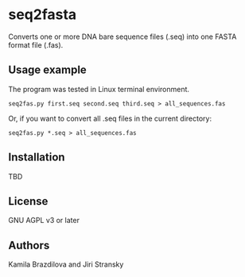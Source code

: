 seq2fasta
=========

Converts one or more DNA bare sequence files (.seq) into one FASTA
format file (.fas).

Usage example
-------------

The program was tested in Linux terminal environment.

```
seq2fas.py first.seq second.seq third.seq > all_sequences.fas
```

Or, if you want to convert all .seq files in the current directory:

```
seq2fas.py *.seq > all_sequences.fas
```

Installation
------------

TBD

License
-------

GNU AGPL v3 or later

Authors
-------

Kamila Brazdilova and Jiri Stransky
